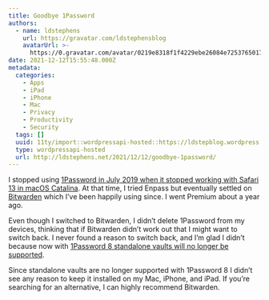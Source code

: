 ```yaml
---
title: Goodbye 1Password
authors:
  - name: ldstephens
    url: https://gravatar.com/ldstephensblog
    avatarUrl: >-
      https://0.gravatar.com/avatar/0219e8318f1f4229ebe26084e7253765017f43ca0c631be37dc6d0b8ad6e40a4?s=96&d=identicon&r=G
date: 2021-12-12T15:55:48.000Z
metadata:
  categories:
    - Apps
    - iPad
    - iPhone
    - Mac
    - Privacy
    - Productivity
    - Security
  tags: []
  uuid: 11ty/import::wordpressapi-hosted::https://ldstepblog.wordpress.com/?p=3067
  type: wordpressapi-hosted
  url: http://ldstephens.net/2021/12/12/goodbye-1password/
---
```

I stopped using [1Password in July 2019 when it stopped working with Safari 13 in macOS Catalina](https://ldstephens.net/2019/07/07/safari-13-will-no-longer-work-for-customers-using-1password-6/). At that time, I tried Enpass but eventually settled on [Bitwarden](https://bitwarden.com/) which I’ve been happily using since. I went Premium about a year ago.

Even though I switched to Bitwarden, I didn’t delete 1Password from my devices, thinking that if Bitwarden didn’t work out that I might want to switch back. I never found a reason to switch back, and I’m glad I didn’t because now with [1Password 8 standalone vaults will no longer be supported](https://1password.community/discussion/123951/last-versions-for-standalone-non-account-vaults).

Since standalone vaults are no longer supported with 1Password 8 I didn’t see any reason to keep it installed on my Mac, iPhone, and iPad. If you’re searching for an alternative, I can highly recommend Bitwarden.
